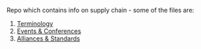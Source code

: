 
Repo which contains info on supply chain - some of the files are:

1. [Terminology](./docs/supply_chain_terminology.md)
1. [Events & Conferences](./docs/supply_chain_events.md)
1. [Alliances & Standards](./docs/standards_alliances_organisations.md)

